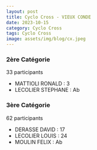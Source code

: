 ```yaml
---
layout: post
title: Cyclo Cross - VIEUX CONDE
date: 2023-10-15
category: Cyclo Cross
tags: Cyclo Cross
image: assets/img/blog/cx.jpeg
---
```


### 2ère Catégorie
33 participants
- MATTIOLI RONALD : 3
- LECOLIER STEPHANE : Ab

### 3ère Catégorie
62 participants
- DERASSE DAVID : 17
- LECOLIER LOUIS : 24
- MOULIN FELIX : Ab
